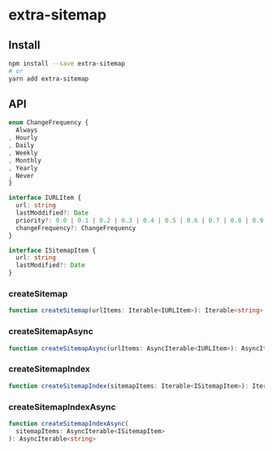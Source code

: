 # extra-sitemap
## Install
```sh
npm install --save extra-sitemap
# or
yarn add extra-sitemap
```

## API
```ts
enum ChangeFrequency {
  Always
, Hourly
, Daily
, Weekly
, Monthly
, Yearly
, Never
}

interface IURLItem {
  url: string
  lastModdified?: Date
  priority?: 0.0 | 0.1 | 0.2 | 0.3 | 0.4 | 0.5 | 0.6 | 0.7 | 0.8 | 0.9 | 1.0
  changeFrequency?: ChangeFrequency
}

interface ISitemapItem {
  url: string
  lastModified?: Date
}
```

### createSitemap
```ts
function createSitemap(urlItems: Iterable<IURLItem>): Iterable<string>
```

### createSitemapAsync
```ts
function createSitemapAsync(urlItems: AsyncIterable<IURLItem>): AsyncIterable<string>
```

### createSitemapIndex
```ts
function createSitemapIndex(sitemapItems: Iterable<ISitemapItem>): Iterable<string>
```

### createSitemapIndexAsync
```ts
function createSitemapIndexAsync(
  sitemapItems: AsyncIterable<ISitemapItem>
): AsyncIterable<string>
```
